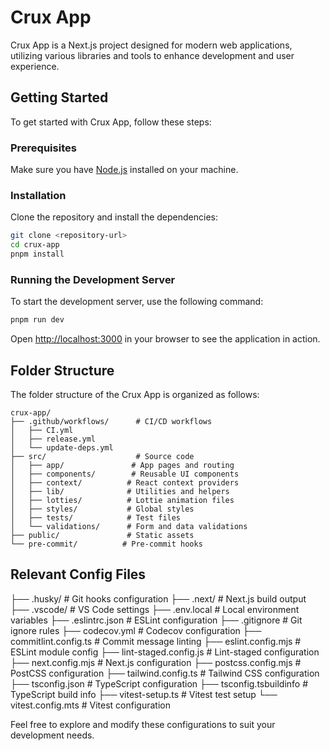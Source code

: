# Crux App

Crux App is a Next.js project designed for modern web applications, utilizing various libraries and tools to enhance development and user experience.

## Getting Started

To get started with Crux App, follow these steps:

### Prerequisites

Make sure you have [Node.js](https://nodejs.org/) installed on your machine.

### Installation

Clone the repository and install the dependencies:

```bash
git clone <repository-url>
cd crux-app
pnpm install
```

### Running the Development Server

To start the development server, use the following command:

```bash
pnpm run dev
```

Open [http://localhost:3000](http://localhost:3000) in your browser to see the application in action.

## Folder Structure

The folder structure of the Crux App is organized as follows:

```
crux-app/
├── .github/workflows/      # CI/CD workflows
│   ├── CI.yml
│   ├── release.yml
│   └── update-deps.yml
├── src/                    # Source code
│   ├── app/               # App pages and routing
│   ├── components/        # Reusable UI components
│   ├── context/          # React context providers
│   ├── lib/              # Utilities and helpers
│   ├── lotties/          # Lottie animation files
│   ├── styles/           # Global styles
│   ├── tests/            # Test files
│   └── validations/      # Form and data validations
├── public/               # Static assets
└── pre-commit/          # Pre-commit hooks
```

## Relevant Config Files

├── .husky/               # Git hooks configuration
├── .next/                # Next.js build output
├── .vscode/             # VS Code settings
├── .env.local           # Local environment variables
├── .eslintrc.json       # ESLint configuration
├── .gitignore           # Git ignore rules
├── codecov.yml          # Codecov configuration
├── commitlint.config.ts # Commit message linting
├── eslint.config.mjs    # ESLint module config
├── lint-staged.config.js # Lint-staged configuration
├── next.config.mjs      # Next.js configuration
├── postcss.config.mjs   # PostCSS configuration
├── tailwind.config.ts   # Tailwind CSS configuration
├── tsconfig.json        # TypeScript configuration
├── tsconfig.tsbuildinfo # TypeScript build info
├── vitest-setup.ts      # Vitest test setup
└── vitest.config.mts    # Vitest configuration

Feel free to explore and modify these configurations to suit your development needs.
